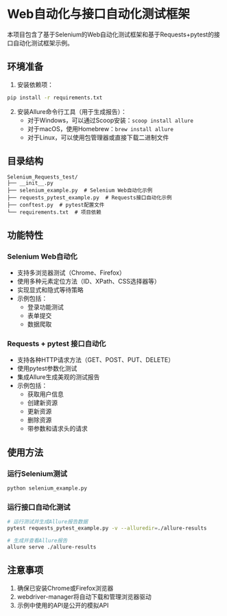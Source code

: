 # Web自动化与接口自动化测试框架

本项目包含了基于Selenium的Web自动化测试框架和基于Requests+pytest的接口自动化测试框架示例。

## 环境准备

1. 安装依赖项：
```bash
pip install -r requirements.txt
```

2. 安装Allure命令行工具（用于生成报告）：
   - 对于Windows，可以通过Scoop安装：`scoop install allure`
   - 对于macOS，使用Homebrew：`brew install allure`
   - 对于Linux，可以使用包管理器或直接下载二进制文件

## 目录结构

```
Selenium_Requests_test/
├── __init__.py
├── selenium_example.py  # Selenium Web自动化示例
├── requests_pytest_example.py  # Requests接口自动化示例
├── conftest.py  # pytest配置文件
└── requirements.txt  # 项目依赖
```

## 功能特性

### Selenium Web自动化

- 支持多浏览器测试（Chrome、Firefox）
- 使用多种元素定位方法（ID、XPath、CSS选择器等）
- 实现显式和隐式等待策略
- 示例包括：
  - 登录功能测试
  - 表单提交
  - 数据爬取

### Requests + pytest 接口自动化

- 支持各种HTTP请求方法（GET、POST、PUT、DELETE）
- 使用pytest参数化测试
- 集成Allure生成美观的测试报告
- 示例包括：
  - 获取用户信息
  - 创建新资源
  - 更新资源
  - 删除资源
  - 带参数和请求头的请求

## 使用方法

### 运行Selenium测试

```bash
python selenium_example.py
```

### 运行接口自动化测试

```bash
# 运行测试并生成Allure报告数据
pytest requests_pytest_example.py -v --alluredir=./allure-results

# 生成并查看Allure报告
allure serve ./allure-results
```

## 注意事项

1. 确保已安装Chrome或Firefox浏览器
2. webdriver-manager将自动下载和管理浏览器驱动
3. 示例中使用的API是公开的模拟API
